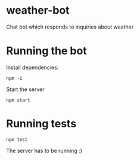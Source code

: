 # weather-bot
Chat bot which responds to inquiries about weather

# Running the bot

Install dependencies:

``npm -i``

Start the server

``npm start``

# Running tests

``npm test``

The server has to be running :)
